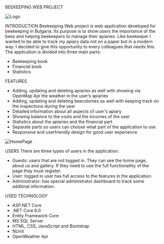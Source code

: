 BEEKEEPING WEB PROJECT

![Logo](https://github.com/SiyanaPetkova/BeekeepingWebProject/assets/106101481/32f3a003-bb9b-45df-9fdb-bf9406423fa5)

INTRODUCTION
Beekeeping Web project is web application developed for beekeeping in Bulgaria. Its purpose is to show users the importance of the bees and helping beekeepers to manage their apiaries. 
Like beekeeper I wanted to be able to track my apiary data not on a paper but in a modern way. I decided to give this opportunity to every colleagues that needs this. The application is divided into three main parts:
- Beekeeping book
- Financial book
- Statistics
  
FEATURES
- Adding, updating and deleting apiaries as well with showing via OpenMap Api the weather in the user’s apiaries
- Adding, updating and deleting beecolonies as well with keeping track on the inspections during the year
- Detailed information about all aspects of user's apiary
- Showing balance to the costs and the incomes of the user
- Statistics about the apiaries and the financial part
- Separate parts so users can choose what part of the application to use
- Responsive and userfriendly design for good user experience
  
![HomePage](https://github.com/SiyanaPetkova/BeekeepingWebProject/assets/106101481/bd631ce7-5ed3-4abc-adbf-495be13f355b)

USERS
There are three types of users in the application:
- Guests: users that are not logged in. They can see the home page, about us and gallery. If they need to use the full functionallity of the page thay must register.
- User: logged in user has full access to the features in the application.
- Administrator: has special administrator dashboard to track some additinal information.
  
USED TECHNOLOGY
- ASP.NET Core
- .NET Core 6.0
- Entity Framework Core
- MS SQL Server
- HTML, CSS, JavaScript and Bootstrap
- NUnit
- OpenWeather Api
